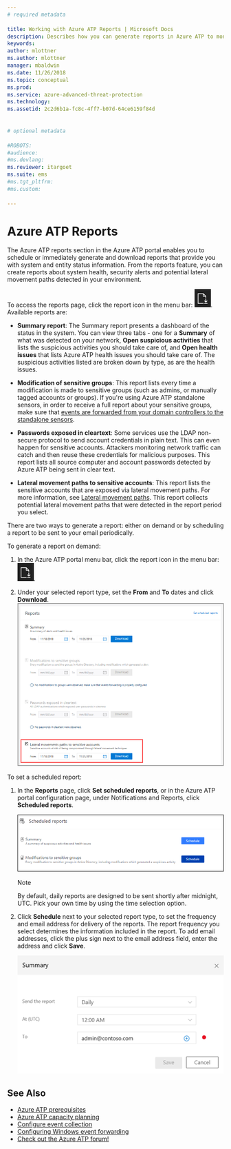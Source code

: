 ```yaml
---
# required metadata

title: Working with Azure ATP Reports | Microsoft Docs
description: Describes how you can generate reports in Azure ATP to monitor your network.
keywords:
author: mlottner
ms.author: mlottner
manager: mbaldwin
ms.date: 11/26/2018
ms.topic: conceptual
ms.prod:
ms.service: azure-advanced-threat-protection
ms.technology:
ms.assetid: 2c2d6b1a-fc8c-4ff7-b07d-64ce6159f84d


# optional metadata

#ROBOTS:
#audience:
#ms.devlang:
ms.reviewer: itargoet
ms.suite: ems
#ms.tgt_pltfrm:
#ms.custom:

---
```



# Azure ATP Reports

The Azure ATP reports section in the Azure ATP portal enables you to schedule or immediately generate and download reports that provide you with system and entity status information. From the reports feature, you can create reports about system health, security alerts and potential lateral movement paths detected in your environment.


To access the reports page, click the report icon in the menu bar: ![report icon](./media/atp-report-icon.png).
Available reports are: 

- **Summary report**: The Summary report presents a dashboard of the status in the system. You can view three tabs - one for a **Summary** of what was detected on your network, **Open suspicious activities** that lists the suspicious activities you should take care of, and **Open health issues** that lists Azure ATP health issues you should take care of. The suspicious activities listed are broken down by type, as are the health issues. 

- **Modification of sensitive groups**: This report lists every time a modification is made to sensitive groups (such as admins, or manually tagged accounts or groups). If you're using Azure ATP standalone sensors, in order to receive a full report about your sensitive groups, make sure that [events are forwarded from your domain controllers to the standalone sensors](configure-event-forwarding.md). 

- **Passwords exposed in cleartext**: Some services use the LDAP non-secure protocol to send account credentials in plain text. This can even happen for sensitive accounts. Attackers monitoring network traffic can catch and then reuse these credentials for malicious purposes. This report lists all source computer and account passwords detected by Azure ATP being sent in clear text. 

- **Lateral movement paths to sensitive accounts**: This report lists the sensitive accounts that are exposed via lateral movement paths. For more information, see [Lateral movement paths](use-case-lateral-movement-path.md). This report collects potential lateral movement paths that were detected in the report period you select. 

There are two ways to generate a report: either on demand or by scheduling a report to be sent to your email periodically.

To generate a report on demand:

1. In the Azure ATP portal menu bar, click the report icon in the menu bar: ![report icon](./media/atp-report-icon.png).

2. Under your selected report type, set the **From** and **To** dates and click **Download**. 
 ![reports](./media/reports.png)

To set a scheduled report:
 
1. In the **Reports** page, click **Set scheduled reports**, or in the Azure ATP portal configuration page, under Notifications and Reports, click **Scheduled reports**.

   ![Schedule reports](./media/atp-sched-reports.png)
 
   > [!NOTE]
   > By default, daily reports are designed to be sent shortly after midnight, UTC. Pick your own time by using the time selection option. 

2. Click **Schedule** next to your selected report type, to set the frequency and email address for delivery of the reports. The report frequency you select determines the information included in the report. To add email addresses, click the plus sign next to the email address field, enter the address and click **Save**.

   ![Schedule report frequency and email](./media/sched-report1.png)


## See Also
- [Azure ATP prerequisites](atp-prerequisites.md)
- [Azure ATP capacity planning](atp-capacity-planning.md)
- [Configure event collection](configure-event-collection.md)
- [Configuring Windows event forwarding](configure-event-forwarding.md)
- [Check out the Azure ATP forum!](https://aka.ms/azureatpcommunity)